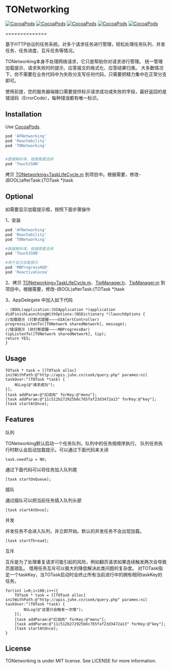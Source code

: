 # TONetworking 

[![CocoaPods](https://img.shields.io/cocoapods/v/TONetworking.svg?style=flat)](http://cocoapods.org/?q=name%3ATONetworking)
[![CocoaPods](https://img.shields.io/cocoapods/p/TONetworking.svg?style=flat)](https://github.com/TonyJR/TONetworking)
[![CocoaPods](https://img.shields.io/cocoapods/at/TONetworking.svg?style=flat)](http://cocoapods.org/?q=name%3ATONetworking)
[![CocoaPods](https://img.shields.io/cocoapods/dt/TONetworking.svg?style=flat)](https://github.com/TonyJR/TONetworking)
[![CocoaPods](https://img.shields.io/cocoapods/l/TONetworking.svg?style=flat)](https://github.com/TonyJR/TONetworking/blob/master/LICENSE)

==============



基于HTTP协议的任务系统。对多个请求任务进行管理，轻松处理任务队列、并发任务、任务进度、互斥任务等情况。

TONetworking本身不处理网络请求，它只是帮助你对请求进行管理。
统一管理加载提示、请求失败时的提示、应答报文的格式化、应答结果归类。
大多数情况下，你不需要在业务代码中为失败分支写任何代码，只需要把精力集中在正常分支即可。

使用前提，您的服务器端接口需要提供标示请求成功或失败的字段，最好返回的是错误码（ErrorCode），每种错误都有唯一标识。

Installation
------------
Use [CocoaPods](http://cocoapods.org).

```ruby
pod 'AFNetworking'
pod 'Reachability'
pod 'TONetworking'


#数据解析库，根据需要选择
pod 'TouchJSON'
```

拷贝 [TONetworking+TaskLifeCycle.m](https://github.com/TonyJR/TONetworking/blob/master/TONetworkingDemo/TONetworkingDemo/TONetwork%2BTaskLifeCycle.m) 到项目中。根据需要，修改-(BOOL)afterTask:(TOTask *)task

Optional
--------
如需要显示加载提示框，按照下面步骤操作

1、安装
```ruby
pod 'AFNetworking'
pod 'Reachability'
pod 'TONetworking'

#数据解析库，根据需要选择
pod 'TouchJSON'

#用于显示加载提示
pod 'MBProgressHUD'
pod 'ReactiveCocoa'
```

2、拷贝 [TONetworking+TaskLifeCycle.m](https://github.com/TonyJR/TONetworking/blob/master/TONetworkingDemo/TONetworkingDemo/TONetwork%2BTaskLifeCycle.m)、[TipManager.h](https://github.com/TonyJR/TONetworking/blob/master/TONetworkingDemo/TONetworkingDemo/TipManager.h)、[TipManager.m](https://github.com/TonyJR/TONetworking/blob/master/TONetworkingDemo/TONetworkingDemo/TipManager.m) 到项目中。根据需要，修改-(BOOL)afterTask:(TOTask *)task

3、AppDelegate 中加入如下代码

```objc
- (BOOL)application:(UIApplication *)application didFinishLaunchingWithOptions:(NSDictionary *)launchOptions {
//加载提示 (打断式提醒————UIAlertController)
progressListenTo([TONetwork sharedNetwork], message);
//错误提示 (非打断提醒————MBProgressBar)
tipListenTo([TONetwork sharedNetwork], tip);
return YES;
}
```

Usage
-----

```objc
TOTask * task = [[TOTask alloc] initWithPath:@"http://apis.juhe.cn/cook/query.php" parames:nil taskOver:^(TOTask *task) {
    NSLog(@"请求成功");
}];
[task addParam:@"红烧肉" forKey:@"menu"];
[task addParam:@"11c512b272925b6c765faf23d3472a13" forKey:@"key"];
[task startAtOnce];
```

Features
--------
队列

TONetworking默认启动一个任务队列，队列中的任务按顺序执行。
队列任务执行时默认会启动加载提示。可以通过下面代码来关闭
```objc
task.needTip = NO;
```

通过下面代码可以将任务加入队列尾
```objc
[task startOnQueue];
```

插队

通过插队可以把当前任务插入队列头部
```objc
[task startAtOnce];
```

并发

并发任务不会进入队列，并立即开始。默认的并发任务不会出现加载。
```objc
[task startThread];
```
互斥

互斥是为了处理重复请求可能引起的风险，例如翻页请求如果连续触发两次会导致页面错乱。
借用任务互斥可以极大的降低解决此类问题的复杂度。
对TOTask指定一个taskKey，当TOTask启动时会终止所有当前进行中的拥有相同taskKey的任务。
```objc
for(int i=0;i<100;i++){
    TOTask * task = [[TOTask alloc] initWithPath:@"http://apis.juhe.cn/cook/query.php" parames:nil taskOver:^(TOTask *task) {
        NSLog(@"这里只会触发一次哦");
    }];
    [task addParam:@"红烧肉" forKey:@"menu"];
    [task addParam:@"11c512b272925b6c765faf23d3472a13" forKey:@"key"];
    [task startAtOnce];
}
```

License
-------
TONetworking is under MIT license. See LICENSE for more information.
